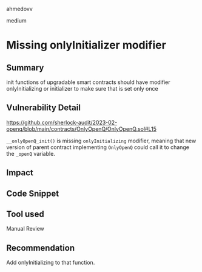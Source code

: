 ahmedovv

medium

# Missing onlyInitializer modifier

## Summary

init functions of upgradable smart contracts should have modifier onlyInitializing or initializer to make sure that is set only once

## Vulnerability Detail

https://github.com/sherlock-audit/2023-02-openq/blob/main/contracts/OnlyOpenQ/OnlyOpenQ.sol#L15

```__onlyOpenQ_init()``` is missing ```onlyInitializing``` modifier, meaning that new version of parent contract implementing ```OnlyOpenQ``` could call it to change the ```_openQ``` variable.

## Impact

## Code Snippet

## Tool used

Manual Review

## Recommendation

Add onlyInitializing to that function.
